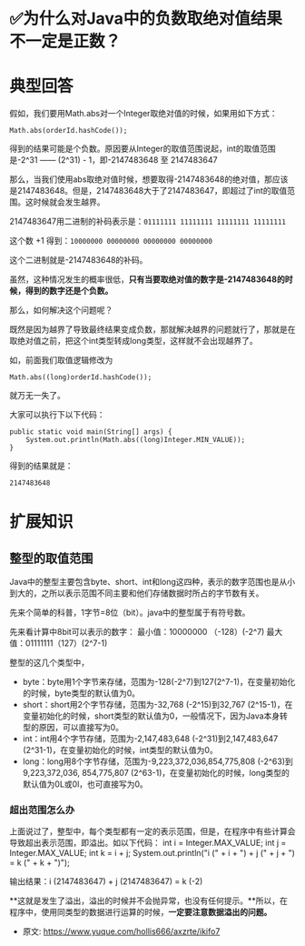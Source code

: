 # ✅为什么对Java中的负数取绝对值结果不一定是正数？
<!--page header-->

<a name="yl1uE"></a>
# 典型回答
假如，我们要用Math.abs对一个Integer取绝对值的时候，如果用如下方式：

```
Math.abs(orderId.hashCode());	
```

 得到的结果可能是个负数。原因要从Integer的取值范围说起，int的取值范围是-2^31 —— (2^31) - 1，即-2147483648 至 2147483647

那么，当我们使用abs取绝对值时候，想要取得-2147483648的绝对值，那应该是2147483648。但是，2147483648大于了2147483647，即超过了int的取值范围。这时候就会发生越界。

2147483647用二进制的补码表示是：`01111111 11111111 11111111 11111111`

这个数 +1 得到：`10000000 00000000 00000000 00000000`

这个二进制就是-2147483648的补码。

虽然，这种情况发生的概率很低，**只有当要取绝对值的数字是-2147483648的时候，得到的数字还是个负数。**

那么，如何解决这个问题呢？

既然是因为越界了导致最终结果变成负数，那就解决越界的问题就行了，那就是在取绝对值之前，把这个int类型转成long类型，这样就不会出现越界了。

如，前面我们取值逻辑修改为

```
Math.abs((long)orderId.hashCode()); 
```

就万无一失了。

大家可以执行下以下代码：

```
public static void main(String[] args) {
    System.out.println(Math.abs((long)Integer.MIN_VALUE));
}
```

得到的结果就是：

    2147483648
    

<a name="WXhCt"></a>
# 扩展知识

<a name="cvK2K"></a>
## 整型的取值范围

Java中的整型主要包含byte、short、int和long这四种，表示的数字范围也是从小到大的，之所以表示范围不同主要和他们存储数据时所占的字节数有关。

先来个简单的科普，1字节=8位（bit）。java中的整型属于有符号数。

先来看计算中8bit可以表示的数字：
最小值：10000000 （-128）(-2^7) 最大值：01111111（127）(2^7-1)

整型的这几个类型中，

- byte：byte用1个字节来存储，范围为-128(-2^7)到127(2^7-1)，在变量初始化的时候，byte类型的默认值为0。
- short：short用2个字节存储，范围为-32,768 (-2^15)到32,767 (2^15-1)，在变量初始化的时候，short类型的默认值为0，一般情况下，因为Java本身转型的原因，可以直接写为0。
- int：int用4个字节存储，范围为-2,147,483,648 (-2^31)到2,147,483,647 (2^31-1)，在变量初始化的时候，int类型的默认值为0。
- long：long用8个字节存储，范围为-9,223,372,036,854,775,808 (-2^63)到9,223,372,036, 854,775,807 (2^63-1)，在变量初始化的时候，long类型的默认值为0L或0l，也可直接写为0。

<a name="sQybc"></a>
### 超出范围怎么办
上面说过了，整型中，每个类型都有一定的表示范围，但是，在程序中有些计算会导致超出表示范围，即溢出。如以下代码：
    int i = Integer.MAX_VALUE;     int j = Integer.MAX_VALUE;     int k = i + j;     System.out.println("i (" + i + ") + j (" + j + ") = k (" + k + ")");

输出结果：i (2147483647) + j (2147483647) = k (-2)

**这就是发生了溢出，溢出的时候并不会抛异常，也没有任何提示。**所以，在程序中，使用同类型的数据进行运算的时候，**一定要注意数据溢出的问题。**


<!--page footer-->
- 原文: <https://www.yuque.com/hollis666/axzrte/ikifo7>